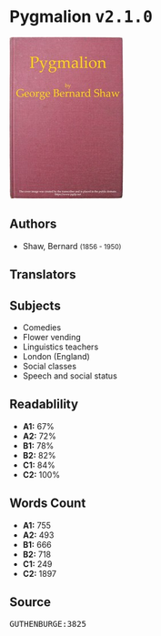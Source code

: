 # Pygmalion <kbd>v2.1.0</kbd>

![](./cover.medium.jpg "")

## Authors


 - Shaw, Bernard <small>(1856 - 1950)</small>

## Translators



## Subjects


 - Comedies
 - Flower vending
 - Linguistics teachers
 - London (England)
 - Social classes
 - Speech and social status

## Readablility


 - **A1:** 67%
 - **A2:** 72%
 - **B1:** 78%
 - **B2:** 82%
 - **C1:** 84%
 - **C2:** 100%

## Words Count


 - **A1:** 755
 - **A2:** 493
 - **B1:** 666
 - **B2:** 718
 - **C1:** 249
 - **C2:** 1897

## Source


<kbd>GUTHENBURGE:3825</kbd>
